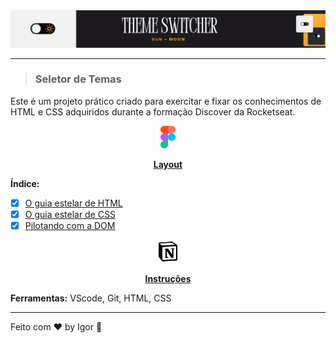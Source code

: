 <div style="">
  <a href="#">
    <img alt="theme switcher" src="./.github/logo.png"/>
  </a>
</div>

---

> ### **Seletor de Temas**

<div style="">
  <p>
    Este é um projeto prático criado para exercitar e fixar os conhecimentos de HTML e CSS adquiridos durante a formação Discover da Rocketseat.
  </p>
</div>

<div align="center">
  <a href="https://www.figma.com/community/file/1241117469370182245/theme-switcher-desafio-discover">
    <img alt="Theme Switcher" src="./.github/figma.png" width="36"/>
    <p><strong>Layout</strong></p>
  </a>
</div>

**Índice:**

  - [X] [O guia estelar de HTML](https://app.rocketseat.com.br/node/o-guia-estelar-de-html)
  - [X] [O guia estelar de CSS](https://app.rocketseat.com.br/node/o-guia-estelar-de-css)
  - [X] [Pilotando com a DOM](https://app.rocketseat.com.br/node/pilotando-com-a-dom)

<div align="center">
  <a href="https://efficient-sloth-d85.notion.site/Desafio-Theme-Switcher-dbabdf77f70d43298df382c8e805fc13">
    <img alt="Notion" src="./.github/notion.png" width="36"/>
    <p><strong>Instruções</strong></p>
  </a>
</div>

<div style="">
  <p>
    <strong>Ferramentas:</strong> VScode, Git, HTML, CSS
  </p>
</div>

---

Feito com ❤ by Igor 🖖
